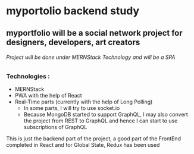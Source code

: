 # myportolio backend study
## myportfolio will be a social network project for designers, developers, art creators

###### Project will be done under MERNStack Technology and will be a SPA

### Technologies :
* MERNStack
* PWA with the help of React
* Real-Time parts (currently with the help of Long Polling)
    * In some parts, I will try to use socket.io
    * Because MongoDB started to support GraphQL, I may also convert the project from REST to GraphQL and hence I can start to use subscriptions of GraphQL

This is just the backend part of the project, a good part of the FrontEnd completed in React and for Global State, Redux has been used
